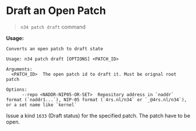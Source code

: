 # Draft an Open Patch

> `n34 patch draft` command

**Usage:**
```
Converts an open patch to draft state

Usage: n34 patch draft [OPTIONS] <PATCH_ID>

Arguments:
  <PATCH_ID>  The open patch id to draft it. Must be orignal root patch

Options:
      --repo <NADDR-NIP05-OR-SET>  Repository address in `naddr` format (`naddr1...`), NIP-05 format (`4rs.nl/n34` or `_@4rs.nl/n34`), or a set name like `kernel`
```

Issue a kind `1633` (Draft status) for the specified patch. The patch have to
be open.
